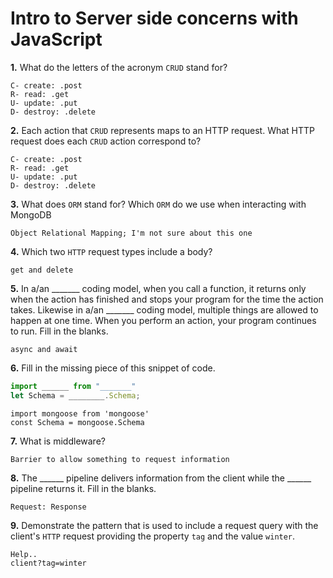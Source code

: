 # Intro to Server side concerns with JavaScript

**1.** What do the letters of the acronym `CRUD` stand for?
<!-- enter you answer in the space below -->
```
C- create: .post
R- read: .get
U- update: .put
D- destroy: .delete
```
**2.** Each action that `CRUD` represents maps to an HTTP request. What HTTP request does each `CRUD` action correspond to?
<!-- enter you answer in the space below -->
```
C- create: .post
R- read: .get
U- update: .put
D- destroy: .delete
```
**3.** What does `ORM` stand for? Which `ORM` do we use when interacting with MongoDB
<!-- enter you answer in the space below -->
```
Object Relational Mapping; I'm not sure about this one
```
**4.** Which two `HTTP` request types include a body?
<!-- enter you answer in the space below -->
```
get and delete
```
**5.** In a/an _______ coding model, when you call a function, it returns only when the action has finished and stops your program for the time the action takes. Likewise in a/an _______ coding model, multiple things are allowed to happen at one time. When you perform an action, your program continues to run.  Fill in the blanks.
<!-- enter you answer in the space below -->
```
async and await
```

**6.** Fill in the missing piece of this snippet of code.
```js
import ______ from "_______"
let Schema = ________.Schema;
```
<!-- enter you answer in the space below -->
```
import mongoose from 'mongoose'
const Schema = mongoose.Schema
```
**7.** What is middleware?
<!-- enter you answer in the space below -->
```
Barrier to allow something to request information
```
**8.** The ______ pipeline delivers information from the client while the ______ pipeline returns it. Fill in the blanks. 
<!-- enter you answer in the space below -->
```
Request: Response
```
**9.** 
Demonstrate the pattern that is used to include a request query with the client's `HTTP` request providing the property `tag` and the value `winter`.
<!-- enter you answer in the space below -->
```
Help.. 
client?tag=winter
```